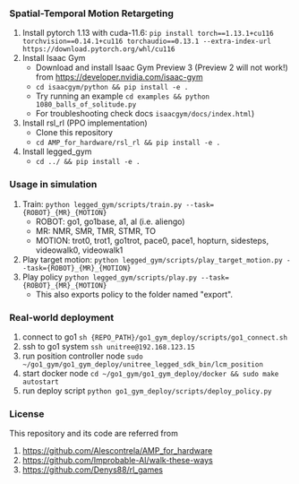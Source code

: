 ### Spatial-Temporal Motion Retargeting ###

1. Install pytorch 1.13 with cuda-11.6:
`pip install torch==1.13.1+cu116 torchvision==0.14.1+cu116 torchaudio==0.13.1 --extra-index-url https://download.pytorch.org/whl/cu116`
2. Install Isaac Gym
   - Download and install Isaac Gym Preview 3 (Preview 2 will not work!) from https://developer.nvidia.com/isaac-gym
   - `cd isaacgym/python && pip install -e .`
   - Try running an example `cd examples && python 1080_balls_of_solitude.py`
   - For troubleshooting check docs `isaacgym/docs/index.html`)
3. Install rsl_rl (PPO implementation)
   - Clone this repository
   -  `cd AMP_for_hardware/rsl_rl && pip install -e .`
4. Install legged_gym
   - `cd ../ && pip install -e .`

### Usage in simulation ###
1. Train:
    `python legged_gym/scripts/train.py --task={ROBOT}_{MR}_{MOTION}`
    -  ROBOT: go1, go1base, a1, al (i.e. aliengo)
    -  MR: NMR, SMR, TMR, STMR, TO
    -  MOTION: trot0, trot1, go1trot, pace0, pace1, hopturn, sidesteps, videowalk0, videowalk1
2. Play target motion:
`python legged_gym/scripts/play_target_motion.py --task={ROBOT}_{MR}_{MOTION}`
3. Play policy
`python legged_gym/scripts/play.py --task={ROBOT}_{MR}_{MOTION}`
    - This also exports policy to the folder named "export".


### Real-world deployment  ###
1. connect to go1
`sh {REPO_PATH}/go1_gym_deploy/scripts/go1_connect.sh`
2. ssh to go1 system
`ssh unitree@192.168.123.15`
3. run position controller node
`sudo ~/go1_gym/go1_gym_deploy/unitree_legged_sdk_bin/lcm_position`
4. start docker node
`cd ~/go1_gym/go1_gym_deploy/docker && sudo make autostart`
5. run deploy script
`python go1_gym_deploy/scripts/deploy_policy.py`

### License ###
This repository and its code are referred from
1. https://github.com/Alescontrela/AMP_for_hardware
2. https://github.com/Improbable-AI/walk-these-ways
3. https://github.com/Denys88/rl_games
